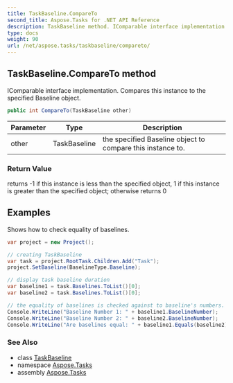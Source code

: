```yaml
---
title: TaskBaseline.CompareTo
second_title: Aspose.Tasks for .NET API Reference
description: TaskBaseline method. IComparable interface implementation. Compares this instance to the specified Baseline object
type: docs
weight: 90
url: /net/aspose.tasks/taskbaseline/compareto/
---
```

## TaskBaseline.CompareTo method

IComparable interface implementation. Compares this instance to the specified Baseline object.

```csharp
public int CompareTo(TaskBaseline other)
```

| Parameter | Type | Description |
| --- | --- | --- |
| other | TaskBaseline | the specified Baseline object to compare this instance to. |

### Return Value

returns -1 if this instance is less than the specified object, 1 if this instance is greater than the specified object; otherwise returns 0

## Examples

Shows how to check equality of baselines.

```csharp
var project = new Project();

// creating TaskBaseline
var task = project.RootTask.Children.Add("Task");
project.SetBaseline(BaselineType.Baseline);

// display task baseline duration
var baseline1 = task.Baselines.ToList()[0];
var baseline2 = task.Baselines.ToList()[0];

// the equality of baselines is checked against to baseline's numbers.
Console.WriteLine("Baseline Number 1: " + baseline1.BaselineNumber);
Console.WriteLine("Baseline Number 2: " + baseline2.BaselineNumber);
Console.WriteLine("Are baselines equal: " + baseline1.Equals(baseline2));
```

### See Also

* class [TaskBaseline](../)
* namespace [Aspose.Tasks](../../taskbaseline/)
* assembly [Aspose.Tasks](../../../)


